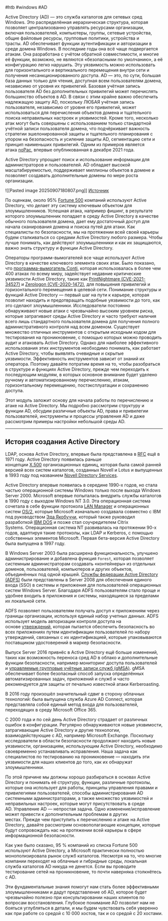 #htb #windows #AD 

Active Directory (AD) — это служба каталогов для сетевых сред Windows. Это распределённая иерархическая структура, которая позволяет централизованно управлять ресурсами организации, включая пользователей, компьютеры, группы, сетевые устройства, общие файловые ресурсы, групповые политики, устройства и трасты. AD обеспечивает функции аутентификации и авторизации в среде домена Windows. В последние годы она всё чаще подвергается атакам. Она разработана с учётом обратной совместимости, и многие её функции, возможно, не являются «безопасными по умолчанию», а её конфигурацию легко нарушить. Эту уязвимость можно использовать для горизонтального и вертикального перемещения внутри сети и получения несанкционированного доступа. AD — это, по сути, большая база данных только для чтения, доступная всем пользователям домена, независимо от уровня их привилегий. Базовая учётная запись пользователя AD без дополнительных привилегий может перечислять большинство объектов в AD. В связи с этим крайне важно обеспечить надлежащую защиту AD, поскольку ЛЮБАЯ учётная запись пользователя, независимо от уровня его привилегий, может использоваться для перечисления объектов домена и тщательного поиска неправильных настроек и уязвимостей. Кроме того, несколько атак могут быть совершены с использованием только стандартной учётной записи пользователя домена, что подчёркивает важность стратегии эшелонированной защиты и тщательного планирования с упором на безопасность и усиление защиты AD, сегментацию сети и принцип наименьших привилегий. Одним из примеров является атака [noPac](https://www.secureworks.com/blog/nopac-a-tale-of-two-vulnerabilities-that-could-end-in-ransomware), впервые опубликованная в декабре 2021 года.

Active Directory упрощает поиск и использование информации для администраторов и пользователей. AD обладает высокой масштабируемостью, поддерживает миллионы объектов в домене и позволяет создавать дополнительные домены по мере роста организации.

![[Pasted image 20250907180807.png]] [Источник](https://dbaontap.com/2016/11/25/oem13c-roles-ad-groups/active-directory/)

По оценкам, около 95% [Fortune 500](https://en.wikipedia.org/wiki/Fortune_500) компаний используют Active Directory, что делает эту систему ключевым объектом для злоумышленников. Успешная атака, например фишинг, в результате которого злоумышленник попадает в среду Active Directory в качестве обычного пользователя домена, дает ему достаточный доступ для начала сканирования домена и поиска путей для атаки. Как специалисты по безопасности, мы на протяжении всей своей карьеры будем сталкиваться со средами Active Directory любого размера. Чтобы лучше понимать, как действуют злоумышленники и как их защищаются, важно знать структуру и функции Active Directory.

Операторы программ-вымогателей все чаще используют Active Directory в качестве ключевого элемента своих атак. Было показано, что [программа-вымогатель Conti](https://www.cisa.gov/sites/default/files/publications/AA21-265A-Conti_Ransomware_TLP_WHITE.pdf), которая использовалась в более чем 400 атаках по всему миру, задействует недавние критические уязвимости Active Directory, такие как [PrintNightmare (CVE-2021-34527)](https://msrc.microsoft.com/update-guide/vulnerability/CVE-2021-34527) и [Zerologon (CVE-2020-1472)](https://msrc.microsoft.com/update-guide/vulnerability/CVE-2020-1472), для повышения привилегий и горизонтального перемещения в целевой сети. Понимание структуры и функций Active Directory — первый шаг на пути к карьере, которая позволит находить и предотвращать подобные уязвимости до того, как это сделают злоумышленники. Исследователи постоянно обнаруживают новые атаки с чрезвычайно высоким уровнем риска, которые затрагивают среды Active Directory и часто требуют наличия всего лишь стандартного пользователя домена для получения полного административного контроля над всем доменом. Существует множество отличных инструментов с открытым исходным кодом для тестирования на проникновение, с помощью которых можно проводить аудит и атаковать Active Directory. Однако для наиболее эффективного использования этих инструментов необходимо понимать, как работает Active Directory, чтобы выявлять очевидные и скрытые уязвимости. Эффективность инструментов зависит от знаний их оператора. Поэтому давайте потратим время на то, чтобы разобраться в структуре и функциях Active Directory, прежде чем переходить к последующим модулям, в которых основное внимание будет уделено ручному и автоматизированному перечислению, атакам, горизонтальному перемещению, постэксплуатации и сохранению доступа.

Этот модуль заложит основу для начала работы по перечислению и атаке на Active Directory. Мы подробно рассмотрим структуру и функции AD, обсудим различные объекты AD, права и привилегии пользователей, инструменты и процессы управления AD и даже рассмотрим примеры настройки небольшой среды AD.

---

## История создания Active Directory

LDAP, основа Active Directory, впервые была представлена в [RFC](https://en.wikipedia.org/wiki/Request_for_Comments) ещё в 1971 году. Active Directory появилась раньше концепции [X.500](https://en.wikipedia.org/wiki/X.500) организационных единиц, которая была самой ранней версией всех систем каталогов, созданных Novell и Lotus и выпущенных в 1993 году под названием [Novell Directory Services](https://en.wikipedia.org/wiki/NetIQ_eDirectory).

Active Directory впервые появилась в середине 1990-х годов, но стала частью операционной системы Windows только после выхода Windows Server 2000. Microsoft впервые попыталась внедрить службы каталогов в 1990 году с выходом Windows NT 3.0. Эта операционная система сочетала в себе функции протокола [LAN Manager](https://en.wikipedia.org/wiki/LAN_Manager) и операционных систем [OS/2](https://en.wikipedia.org/wiki/OS/2), которые Microsoft изначально создавала совместно с IBM под руководством [Эда Якобуччи](https://en.wikipedia.org/wiki/Ed_Iacobucci), который также руководил разработкой [IBM DOS](https://en.wikipedia.org/wiki/IBM_PC_DOS) и позже стал соучредителем Citrix Systems. Операционная система NT развивалась на протяжении 90-х годов, адаптируя такие протоколы, как LDAP и Kerberos, с помощью собственных элементов Microsoft. Первая бета-версия Active Directory была выпущена в 1997 году.

В Windows Server 2003 была расширена функциональность, улучшено администрирование и добавлена функция `Forest`, которая позволяет системным администраторам создавать «контейнеры» из отдельных доменов, пользователей, компьютеров и других объектов, объединённых под одной крышей. [Службы федерации Active Directory (ADFS)](https://en.wikipedia.org/wiki/Active_Directory_Federation_Services) были представлены в Server 2008 для обеспечения единого входа (SSO) в системы и приложения для пользователей операционных систем Windows Server. Благодаря ADFS пользователям стало проще и удобнее входить в приложения и системы, находящиеся за пределами их локальной сети.

ADFS позволяет пользователям получать доступ к приложениям через границы организации, используя единый набор учетных данных. ADFS использует модель авторизации контроля доступа на основе [утверждений](https://en.wikipedia.org/wiki/Claims-based_identity), которая пытается обеспечить безопасность во всех приложениях путем идентификации пользователей по набору утверждений, связанных с их идентификацией, которые упаковываются поставщиком удостоверений в маркер безопасности.

Выпуск Server 2016 привнёс в Active Directory ещё больше изменений, таких как возможность переноса сред AD в облако и дополнительные функции безопасности, например мониторинг доступа пользователей и [управляемые групповые учётные записи служб (gMSA)](https://docs.microsoft.com/en-us/azure/active-directory/fundamentals/service-accounts-group-managed). gMSA обеспечивает более безопасный способ запуска определённых автоматизированных задач, приложений и служб и часто рекомендуется для защиты от печально известной атаки Kerberoasting.

В 2016 году произошёл значительный сдвиг в сторону облачных технологий: была выпущена служба Azure AD Connect, которая представляла собой единый метод входа для пользователей, переходящих в среду Microsoft Office 365.

С 2000 года и по сей день Active Directory страдает от различных ошибок в конфигурации. Регулярно обнаруживаются новые уязвимости, затрагивающие Active Directory и другие технологии, взаимодействующие с AD, например Microsoft Exchange. Поскольку исследователи в области безопасности продолжают находить новые уязвимости, организациям, использующим Active Directory, необходимо своевременно устанавливать исправления. Наша задача как специалистов по тестированию на проникновение — находить эти уязвимости для наших клиентов до того, как их обнаружат злоумышленники.

По этой причине мы должны хорошо разбираться в основах Active Directory и понимать её структуру, функции, различные протоколы, которые она использует для работы, принципы управления правами и привилегиями пользователей, способы администрирования AD системными администраторами, а также множество уязвимостей и неправильных настроек, которые могут присутствовать в среде AD. Управление AD — непростая задача. Одно изменение/исправление может привести к дополнительным проблемам в других местах. Прежде чем приступить к перечислению и атаке на Active Directory, давайте рассмотрим основополагающие концепции, которые будут сопровождать нас на протяжении всей карьеры в сфере информационной безопасности.

Как уже было сказано, 95 % компаний из списка Fortune 500 используют Active Directory, а Microsoft практически полностью монополизировала рынок служб каталогов. Несмотря на то, что многие компании переходят на облачные и гибридные среды, локальная служба каталогов AD никуда не денется. Если вы проводите тестирование сетей на проникновение, то почти наверняка столкнётесь с AD.

Эти фундаментальные знания помогут нам стать более эффективными злоумышленниками и дадут представление об AD, которое будет чрезвычайно полезно при консультировании наших клиентов по вопросам восстановления. Глубокое понимание AD позволит нам не бояться углубляться в детали, и мы будем чувствовать себя уверенно как при работе со средой с 10 000 хостов, так и со средой с 20 хостами.